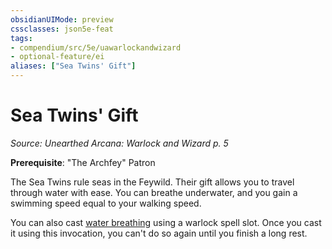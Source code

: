 ```yaml
---
obsidianUIMode: preview
cssclasses: json5e-feat
tags:
- compendium/src/5e/uawarlockandwizard
- optional-feature/ei
aliases: ["Sea Twins' Gift"]
---
```

# Sea Twins' Gift
*Source: Unearthed Arcana: Warlock and Wizard p. 5*  

**Prerequisite**: "The Archfey" Patron

The Sea Twins rule seas in the Feywild. Their gift allows you to travel through water with ease. You can breathe underwater, and you gain a swimming speed equal to your walking speed.

You can also cast [water breathing](/Systems/5e/spells/water-breathing.md) using a warlock spell slot. Once you cast it using this invocation, you can't do so again until you finish a long rest.